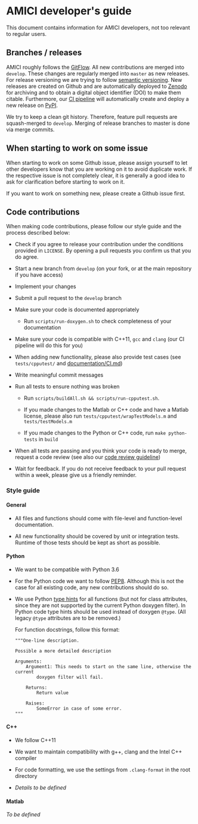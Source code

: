 # AMICI developer's guide

This document contains information for AMICI developers, not too relevant to
regular users.


## Branches / releases

AMICI roughly follows the
[GitFlow](https://nvie.com/posts/a-successful-git-branching-model/). All new
contributions are merged into `develop`. These changes are regularly merged
into `master` as new releases. For release versioning we are trying to follow
[semantic versioning](https://semver.org/). New releases are created on Github
and are automatically deployed to
[Zenodo](https://zenodo.org/record/3362453#.XVwJ9vyxVMA) for archiving and to
obtain a digital object identifier (DOI) to make them citable.
Furthermore, our [CI pipeline](documentation/CI.md) will automatically create
and deploy a new release on [PyPI](https://pypi.org/project/amici/).

We try to keep a clean git history. Therefore, feature pull requests are
squash-merged to `develop`. Merging of release branches to master is done via
merge commits.


## When starting to work on some issue

When starting to work on some Github issue, please assign yourself to let other
developers know that you are working on it to avoid duplicate work. If the
respective issue is not completely clear, it is generally a good idea to ask
for clarification before starting to work on it.

If you want to work on something new, please create a Github issue first.


## Code contributions

When making code contributions, please follow our style guide and the process
described below:

* Check if you agree to release your contribution under the conditions provided
  in `LICENSE`. By opening a pull requests you confirm us that you do agree.
  
* Start a new branch from `develop` (on your fork, or at the main
  repository if you have access)

* Implement your changes

* Submit a pull request to the `develop` branch

* Make sure your code is documented appropriately

  * Run `scripts/run-doxygen.sh` to check completeness of your documentation

* Make sure your code is compatible with C++11, `gcc` and `clang`
  (our CI pipeline will do this for you)

* When adding new functionality, please also provide test cases
  (see `tests/cpputest/` and [documentation/CI.md](documentation/CI.md))

* Write meaningful commit messages

* Run all tests to ensure nothing was broken

  * Run `scripts/buildAll.sh && scripts/run-cpputest.sh`.
  
  * If you made changes to the Matlab or C++ code and have a Matlab license,
    please also run `tests/cpputest/wrapTestModels.m` and `tests/testModels.m`

  * If you made changes to the Python or C++ code,
    run `make python-tests` in `build`

* When all tests are passing and you think your code is ready to merge,
  request a code review 
  (see also our [code review guideline](documentation/code_review_guide.md))

* Wait for feedback. If you do not receive feedback to your pull request within
  a week, please give us a friendly reminder.


### Style guide


#### General

* All files and functions should come with file-level and function-level
  documentation.
  
* All new functionality should be covered by unit or integration tests. Runtime
  of those tests should be kept as short as possible. 


#### Python

* We want to be compatible with Python 3.6

* For the Python code we want to follow 
  [PEP8](https://www.python.org/dev/peps/pep-0008/). Although this is not the
  case for all existing code, any new contributions should do so. 

* We use Python [type hints](https://docs.python.org/3/library/typing.html)
  for all functions (but not for class attributes, since they are not supported
  by the current Python doxygen filter). In Python code type hints should be
  used instead of doxygen `@type`. (All legacy `@type` attributes are to be
  removed.)
    
  For function docstrings, follow this format:
  
  ```
  """One-line description.
  
  Possible a more detailed description

  Arguments:
      Argument1: This needs to start on the same line, otherwise the current
          doxygen filter will fail.    

      Returns:
          Return value

      Raises:
          SomeError in case of some error.
  """
  ```


#### C++

* We follow C++11

* We want to maintain compatibility with g++, clang and the Intel C++ compiler 

* For code formatting, we use the settings from `.clang-format` in the root
  directory

* *Details to be defined*


#### Matlab

*To be defined*
